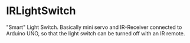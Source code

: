 # IRLightSwitch
"Smart" Light Switch. Basically mini servo and IR-Receiver connected to Arduino UNO, so that the light switch can be turned off with  an IR remote.
